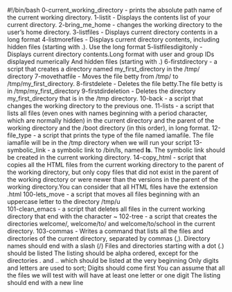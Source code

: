 #!/bin/bash
0-current_working_directory - prints the absolute path name of the current working directory.
1-listit - Displays the contents list of your current directory.
2-bring_me_home - changes the working directory to the user’s home directory.
3-listfiles - Displays current directory contents in a long format
4-listmorefiles - Displays current directory contents, including hidden files (starting with .). Use the long format
5-listfilesdigitonly - Displays current directory contents.Long format with user and group IDs displayed numerically And hidden files (starting with .)
6-firstdirectory - a script that creates a directory named my_first_directory in the /tmp/ directory
7-movethatfile - Moves the file betty from /tmp/ to /tmp/my_first_directory.
8-firstdelete - Deletes the file betty.The file betty is in /tmp/my_first_directory
9-firstdirdeletion - Deletes the directory my_first_directory that is in the /tmp directory.
10-back - a script that changes the working directory to the previous one.
11-lists - a script that lists all files (even ones with names beginning with a period character, which are normally hidden) in the current directory and the parent of the working directory and the /boot directory (in this order), in long format.
12-file_type - a script that prints the type of the file named iamafile. The file iamafile will be in the /tmp directory when we will run your script
13-symbolic_link - a symbolic link to /bin/ls, named __ls__. The symbolic link should be created in the current working directory.
14-copy_html - script that copies all the HTML files from the current working directory to the parent of the working directory, but only copy files that did not exist in the parent of the working directory or were newer than the versions in the parent of the working directory.You can consider that all HTML files have the extension .html
100-lets_move - a script that moves all files beginning with an uppercase letter to the directory /tmp/u                 
101-clean_emacs - a script that deletes all files in the current working directory that end with the character ~
102-tree - a script that creates the directories welcome/, welcome/to/ and welcome/to/school in the current directory.
103-commas - Writes a command that lists all the files and directories of the current directory, separated by commas (,). Directory names should end with a slash (/) Files and directories starting with a dot (.) should be listed The listing should be alpha ordered, except for the directories . and .. which should be listed at the very beginning Only digits and letters are used to sort; Digits should come first
You can assume that all the files we will test with will have at least one letter or one digit The listing should end with a new line
